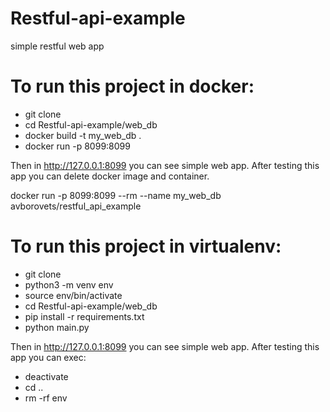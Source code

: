# Restful-api-example
simple restful web app


# To run this project in docker:
 - git clone <Restful-api-example>
 - cd Restful-api-example/web_db
 - docker build -t my_web_db .
 - docker run -p 8099:8099 <image>

Then in http://127.0.0.1:8099 you can see simple web app.
After testing this app you can delete docker image and container.


docker run -p 8099:8099 --rm --name my_web_db avborovets/restful_api_example


# To run this project in virtualenv:
 - git clone <Restful-api-example>
 - python3 -m venv env
 - source env/bin/activate
 - cd Restful-api-example/web_db
 - pip install -r requirements.txt
 - python main.py

Then in http://127.0.0.1:8099 you can see simple web app.
After testing this app you can exec: 
 - deactivate
 - cd ..
 - rm -rf env
